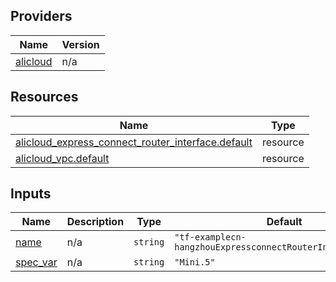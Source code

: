 <!-- BEGIN_TF_DOCS -->
## Providers

| Name | Version |
|------|---------|
| <a name="provider_alicloud"></a> [alicloud](#provider\_alicloud) | n/a |

## Resources

| Name | Type |
|------|------|
| [alicloud_express_connect_router_interface.default](https://registry.terraform.io/providers/hashicorp/alicloud/latest/docs/resources/express_connect_router_interface) | resource |
| [alicloud_vpc.default](https://registry.terraform.io/providers/hashicorp/alicloud/latest/docs/resources/vpc) | resource |

## Inputs

| Name | Description | Type | Default | Required |
|------|-------------|------|---------|:--------:|
| <a name="input_name"></a> [name](#input\_name) | n/a | `string` | `"tf-examplecn-hangzhouExpressconnectRouterInterface55770"` | no |
| <a name="input_spec_var"></a> [spec\_var](#input\_spec\_var) | n/a | `string` | `"Mini.5"` | no |
<!-- END_TF_DOCS -->    